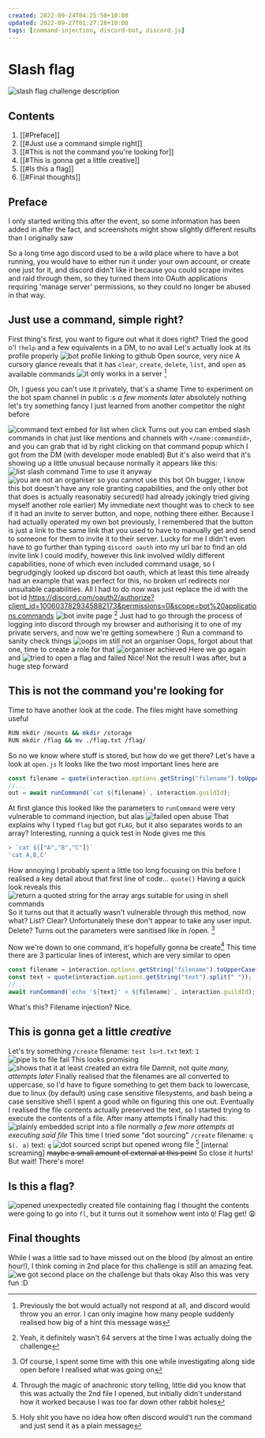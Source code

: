 ```yaml
---
created: 2022-09-24T04:25:50+10:00
updated: 2022-09-27T01:27:28+10:00
tags: [command-injection, discord-bot, discord.js]
---
```

# Slash flag
![slash flag challenge description](images/challengedesc.png)
## Contents
1. [[#Preface]]
2. [[#Just use a command simple right]]
3. [[#This is not the command you're looking for]]
4. [[#This is gonna get a little creative]]
5. [[#Is this a flag]]
6. [[#Final thoughts]]

## Preface
I only started writing this after the event, so some information has been added in after the fact, and screenshots might show slightly different results than I originally saw

So a long time ago discord used to be a wild place where to have a bot running, you would have to either run it under your own account, or create one just for it, and discord didn't like it because you could scrape invites and raid through them, so they turned them into OAuth applications requiring 'manage server' permissions, so they could no longer be abused in that way.
## Just use a command, simple right?
First thing's first, you want to figure out what it does right?
Tried the good o'l `!help` and a few equivalents in a DM, to no avail
Let's actually look at its profile properly
 ![bot profile linking to github](images/botprofile.png)
 Open source, very nice
 A cursory glance reveals that it has `clear`, `create`, `delete`, `list`, and `open` as available commands
 ![it only works in a server](images/nodmforyou.png) [^1]

Oh, I guess you can't use it privately, that's a shame
Time to experiment on the bot spam channel in public :s
*a few moments later*
absolutely nothing
let's try something fancy I just learned from another competitor the night before

![command text embed for list when click](images/listcommandembed.png)
Turns out you can embed slash commands in chat just like mentions and channels with `</name:commandid>`, and you can grab that id by right clicking on that command popup which I got from the DM (with developer mode enabled)
But it's also weird that it's showing up a little unusual because normally it appears like this:
![list slash command](images/listcommand.png)
Time to use it anyway
![you are not an organiser so you cannot use this bot](images/notanorganiser.png)
Oh bugger, I know this bot doesn't have any role granting capabilities, and the only other bot that does is actually reasonably secured(I had already jokingly tried giving myself another role earlier)
My immediate next thought was to check to see if it had an invite to server button, and nope, nothing there either.
Because I had actually operated my own bot previously, I remembered that the button is just a link to the same link that you used to have to manually get and send to someone for them to invite it to their server.
Lucky for me I didn't even have to go further than typing `discord oauth` into my url bar to find an old invite link I could modify, however this link involved wildly different capabilities, none of which even included command usage, so I begrudgingly looked up discord bot oauth, which at least this time already had an example that was perfect for this, no broken url redirects nor unsuitable capabilities.
All I had to do now was just replace the id with the bot id
https://discord.com/oauth2/authorize?client_id=1006037829345882173&permissions=0&scope=bot%20applications.commands
![bot invite page](images/botinvite.png) [^2]
Just had to go through the process of logging into discord through my browser and authorising it to one of my private servers, and now we're getting somewhere :)
Run a command to sanity check things
![oops im still not an organiser](images/notanorganiser.png)
Oops, forgot about that one, time to create a role for that
![organiser achieved](images/organiser.png)
Here we go again and
![tried to open a flag and failed](images/listfnotflags.png)
Nice! Not the result I was after, but a huge step forward

## This is not the command you're looking for
Time to have another look at the code. The files might have something useful
```sh
RUN mkdir /mounts && mkdir /storage
RUN mkdir /flag && mv ./flag.txt /flag/
```
So no we know where stuff is stored, but how do we get there?
Let's have a look at `open.js`
It looks like the two most important lines here are 
```js
const filename = quote(interaction.options.getString("filename").toUpperCase().split(" "));
//...
out = await runCommand(`cat ${filename}`, interaction.guildId);
```
At first glance this looked like the parameters to `runCommand` were very vulnerable to command injection, but alas
![failed open abuse](images/opentestls.png)
That explains why I typed `flag` but got `FLAG`, but it also separates words to an array? Interesting, running a quick test in Node gives me this
```js
> `cat ${["A","B","C"]}`
'cat A,B,C'
```
How annoying
I probably spent a little too long focusing on this before I realised a key detail about that first line of code... `quote()`
Having a quick look reveals this
![return a quoted string for the array args suitable for using in shell commands](images/quote.png)
So it turns out that it actually wasn't vulnerable through this method, now what?
List? Clear? Unfortunately these don't appear to take any user input.
Delete? Turns out the parameters were sanitised like in /open. [^3]

Now we're down to one command, it's hopefully gonna be create[^4]
This time there are 3 particular lines of interest, which are very similar to open
```js
const filename = interaction.options.getString("filename").toUpperCase();
const text = quote(interaction.options.getString("text").split(" "));
//...
await runCommand(`echo '${text}' > ${filename}`, interaction.guildId);
```
What's this? Filename injection? Nice.

## This is gonna get a little *creative*
Let's try something
`/create` filename: `test ls>t.txt` text: `1`
![pipe ls to file fail](images/createls.png)
This looks promising
![shows that it at least created an extra file](images/openttxt.png)
Damnit, not quite
*many, attempts later*
Finally realised that the filenames are all converted to uppercase, so I'd have to figure something to get them back to lowercase, due to linux (by default) using case sensitive filesystems, and bash being a case sensitive shell
I spent a good while on figuring this one out.
Eventually I realised the file contents actually preserved the text, so I started trying to execute the contents of a file.
After many attempts I finally had this:
![plainly embedded script into a file normally](images/createscript.png)
*a few more attempts at executing said file*
This time I tried some "dot sourcing"
`/create` filename: `q $(. a)` text: `q`
![dot sourced script but opened wrong file](images/createexecute.png) [^5]
[internal screaming] ~~maybe a small amount of external at this point~~
So close it hurts!
But wait! There's more!
## Is this a flag?
![opened unexpectedly created file containing flag](images/openflag.png)
I thought the contents were going to go into `fl`, but it turns out it somehow went into `Q`!
Flag get! 😩


## Final thoughts
While I was a little sad to have missed out on the blood (by almost an entire hour!), I think coming in 2nd place for this challenge is still an amazing feat.
![we got second place on the challenge but thats okay](images/solves.png)
Also this was very fun :D

[^1]:Previously the bot would actually not respond at all, and discord would throw you an error. I can only imagine how many people suddenly realised how big of a hint this message was
[^2]: Yeah, it definitely wasn't 64 servers at the time I was actually doing the challenge
[^3]: Of course, I spent some time with this one while investigating along side open before I realised what was going on
[^4]: Through the magic of anachronic story telling, little did you know that this was actually the 2nd file I opened, but initially didn't understand how it worked because I was too far down other rabbit holes
[^5]: Holy shit you have no idea how often discord would't run the command and just send it as a plain message